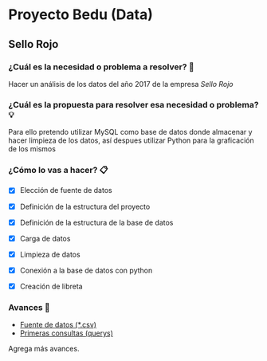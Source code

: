 # Proyecto Bedu (Data)

## Sello Rojo

<!-- Agrega aquí el título tentativo de tu proyecto. -->

### ¿Cuál es la necesidad o problema a resolver? 🚀

Hacer un análisis de los datos del año 2017 de la empresa _Sello Rojo_

<!-- Agrega aquí la necesidad o problemática que esperas resolver con tu proyecto y a qué sector
     beneficiará. -->

### ¿Cuál es la propuesta para resolver esa necesidad o problema? 💡

Para ello pretendo utilizar MySQL como base de datos donde almacenar y hacer limpieza de los datos, 
así despues utilizar Python para la graficación de los mismos 
<!-- Describe cómo planeas solucionar el problema. Ejemplo: Voy a consultar una base de datos del
	 sector salud para predecir el número de compradores de un medicamento. Para ello pretendo 
	 usar Python porque ... --->

### ¿Cómo lo vas a hacer? 📋

<!-- Añade aquí un checklist de tareas y el estado de tus avances, añade tus avances en otras
	 carpetas y compartelos con el mundo en la sección de avances, no olvides actualizar esta lista
	 constantemente para organizarte mejor.

	 También te sugerimos el uso de Trello. --->

- [x] Elección de fuente de datos
- [x] Definición de la estructura del proyecto
- [x] Definición de la estructura de la base de datos
- [x] Carga de datos
- [x] Limpieza de datos
- [x] Conexión a la base de datos con python
- [X] Creación de libreta


### Avances 📌

<!-- Añade aquí tus avances, por ejemplo links a documentos SQL, JSON para MongoDB, código de R, 
     códigos de Python, Cuadernos de Jupyter, en fin, todo lo que vayas usando para acotar tu
     proyecto y mostrarlo al mundo.

     Una vez finalizado el proyecto te sugerimos añadir una nueva sección de Resultados. --->

- [Fuente de datos (*.csv)](https://github.com/JOBA25/Proyecto_Bedu_Sello_Rojo/tree/master/utilidades_proyecto)
- [Primeras consultas (querys)](https://github.com/JOBA25/Proyecto_Bedu_Sello_Rojo/tree/master/utilidades_proyecto)

Agrega más avances.

